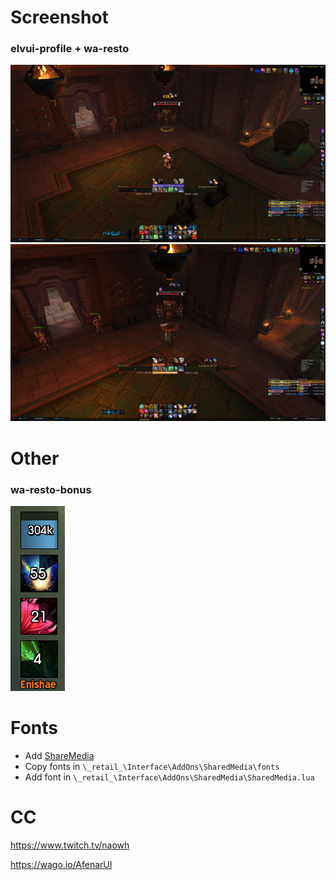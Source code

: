 # Screenshot
### elvui-profile + wa-resto
![](./assets/1.jpg)
![](./assets/2.jpg)

# Other
### wa-resto-bonus
![](./assets/3.PNG)

# Fonts

* Add [ShareMedia](https://www.curseforge.com/wow/addons/sharedmedia)
* Copy fonts in `\_retail_\Interface\AddOns\SharedMedia\fonts`
* Add font in `\_retail_\Interface\AddOns\SharedMedia\SharedMedia.lua`

# CC

https://www.twitch.tv/naowh

https://wago.io/AfenarUI

